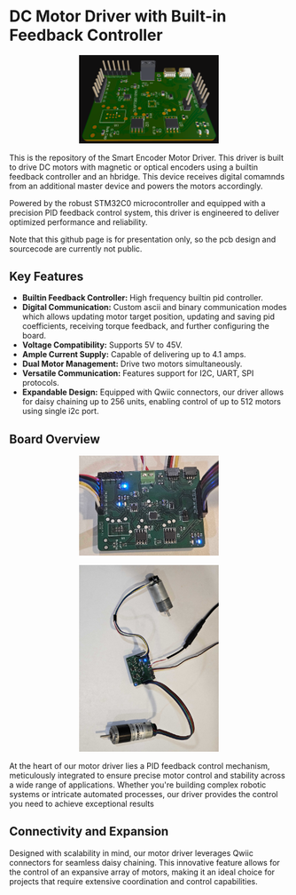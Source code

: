 # DC Motor Driver with Built-in Feedback Controller

<p align="center">
  <img src="render.png" alt="Encoder Motor Driver - Front View" width="50%" height="auto"/>
</p>

This is the repository of the Smart Encoder Motor Driver. This driver is built to drive DC motors with magnetic or optical encoders using a builtin feedback controller and an hbridge. This device receives digital comamnds from an additional master device and powers the motors accordingly.

Powered by the robust STM32C0 microcontroller and equipped with a precision PID feedback control system, this driver is engineered to deliver optimized performance and reliability.

Note that this github page is for presentation only, so the pcb design and sourcecode are currently not public.

## Key Features
- **Builtin Feedback Controller:** High frequency builtin pid controller.
- **Digital Communication:** Custom ascii and binary communication modes which allows updating motor target position, updating and saving pid coefficients, receiving torque feedback, and further configuring the board.
- **Voltage Compatibility:** Supports 5V to 45V.
- **Ample Current Supply:** Capable of delivering up to 4.1 amps.
- **Dual Motor Management:** Drive two motors  simultaneously.
- **Versatile Communication:** Features support for I2C, UART, SPI protocols.
- **Expandable Design:** Equipped with Qwiic connectors, our driver allows for daisy chaining up to 256 units, enabling control of up to 512 motors using single i2c port.

## Board Overview

<p align="center">
  <img src="imageC.jpg" alt="Encoder Motor Driver - Front View" width="50%" height="auto"/>
</p>

<p align="center">
  <img src="imageA.jpg" alt="Encoder Motor Driver - Front View" width="50%" height="auto"/>
</p>

At the heart of our motor driver lies a PID feedback control mechanism, meticulously integrated to ensure precise motor control and stability across a wide range of applications. Whether you're building complex robotic systems or intricate automated processes, our driver provides the control you need to achieve exceptional results

## Connectivity and Expansion

Designed with scalability in mind, our motor driver leverages Qwiic connectors for seamless daisy chaining. This innovative feature allows for the control of an expansive array of motors, making it an ideal choice for projects that require extensive coordination and control capabilities.
